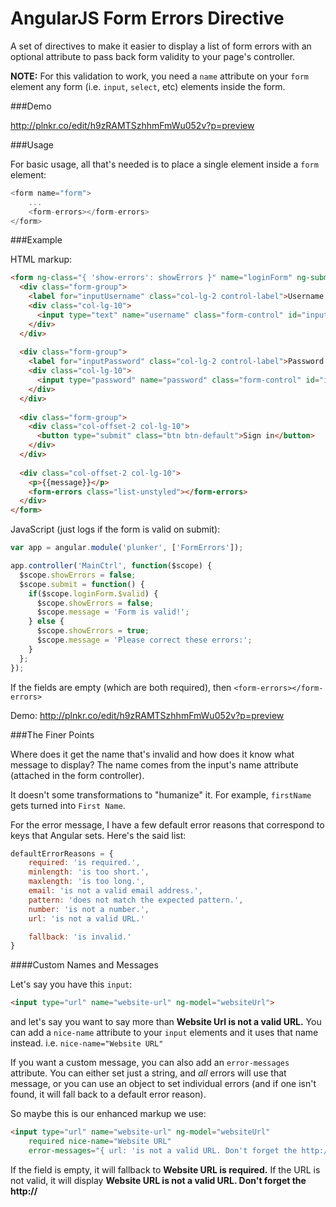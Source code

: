 # AngularJS Form Errors Directive

A set of directives to make it easier to display a list of form errors with an 
optional attribute to pass back form validity to your page's controller.

**NOTE:** For this validation to work, you need a `name` attribute on your 
`form` element any form (i.e. `input`, `select`, etc) elements inside the form.

###Demo

http://plnkr.co/edit/h9zRAMTSzhhmFmWu052v?p=preview

###Usage

For basic usage, all that's needed is to place a single element inside a 
`form` element:

```javascript
<form name="form">
    ...
    <form-errors></form-errors>
</form>
```

###Example

HTML markup:

```html
<form ng-class="{ 'show-errors': showErrors }" name="loginForm" ng-submit="submit()" class="form-horizontal" novalidate>
  <div class="form-group">
    <label for="inputUsername" class="col-lg-2 control-label">Username (min 5 char)</label>
    <div class="col-lg-10">
      <input type="text" name="username" class="form-control" id="inputUsername" placeholder="Username" ng-minlength="5" required ng-model="user.username">
    </div>
  </div>
  
  <div class="form-group">
    <label for="inputPassword" class="col-lg-2 control-label">Password (min 8 char)</label>
    <div class="col-lg-10">
      <input type="password" name="password" class="form-control" id="inputPassword" placeholder="Password" ng-minlength="8" required ng-model="user.password">
    </div>
  </div>
  
  <div class="form-group">
    <div class="col-offset-2 col-lg-10">
      <button type="submit" class="btn btn-default">Sign in</button>
    </div>
  </div>
  
  <div class="col-offset-2 col-lg-10">
    <p>{{message}}</p>
    <form-errors class="list-unstyled"></form-errors>
  </div>
</form>
```

JavaScript (just logs if the form is valid on submit):

```javascript
var app = angular.module('plunker', ['FormErrors']);

app.controller('MainCtrl', function($scope) {
  $scope.showErrors = false;
  $scope.submit = function() {
    if($scope.loginForm.$valid) {
      $scope.showErrors = false;
      $scope.message = 'Form is valid!';
    } else {
      $scope.showErrors = true;
      $scope.message = 'Please correct these errors:';
    }
  };
});
```

If the fields are empty (which are both required), then 
`<form-errors></form-errors>`

Demo: http://plnkr.co/edit/h9zRAMTSzhhmFmWu052v?p=preview

###The Finer Points

Where does it get the name that's invalid and how does it know what message to 
display? The name comes from the input's name attribute (attached in the form
controller).

It doesn't some transformations to "humanize" it. For example, `firstName` gets
turned into `First Name`.

For the error message, I have a few default error reasons that correspond to
keys that Angular sets. Here's the said list:

```javascript
defaultErrorReasons = {
    required: 'is required.',
    minlength: 'is too short.',
    maxlength: 'is too long.',
    email: 'is not a valid email address.',
    pattern: 'does not match the expected pattern.',
    number: 'is not a number.',
    url: 'is not a valid URL.'

    fallback: 'is invalid.'
}
```

####Custom Names and Messages

Let's say you have this `input`:

```html
<input type="url" name="website-url" ng-model="websiteUrl">
```

and let's say you want to say more than **Website Url is not a valid URL.** 
You can add a `nice-name` attribute to your `input` elements and it uses that 
name instead. i.e. `nice-name="Website URL"`

If you want a custom message, you can also add an `error-messages` attribute. 
You can either set just a string, and *all* errors will use that message, or 
you can use an object to set individual errors (and if one isn't found, it 
will fall back to a default error reason).

So maybe this is our enhanced markup we use:

```html
<input type="url" name="website-url" ng-model="websiteUrl" 
    required nice-name="Website URL" 
    error-messages="{ url: 'is not a valid URL. Don't forget the http://' }">
```

If the field is empty, it will fallback to **Website URL is required.** If the URL
is not valid, it will display **Website URL is not a valid URL. Don't forget the
http://**
